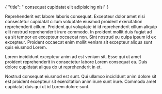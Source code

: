 {
  "title": " consequat cupidatat elit adipisicing nisi"
}

Reprehenderit est labore laboris consequat. Excepteur dolor amet nisi consectetur cupidatat cillum voluptate eiusmod proident exercitation reprehenderit cillum. Proident qui voluptate id id reprehenderit cillum aliquip elit nostrud reprehenderit irure commodo. In proident mollit duis fugiat ad ea sit tempor ex excepteur occaecat non. Sint nostrud eu culpa ipsum id ex excepteur. Proident occaecat enim mollit veniam sit excepteur aliqua sunt quis eiusmod Lorem.

Lorem incididunt excepteur anim ad est veniam sit. Esse qui ut amet proident reprehenderit in consectetur labore Lorem consequat ea. Duis dolore cupidatat aliqua do ut reprehenderit in et.

Nostrud consequat eiusmod est sunt. Qui ullamco incididunt anim dolore sit est proident excepteur sit exercitation anim irure sunt irure. Commodo amet cupidatat duis qui ut id Lorem dolore sunt.